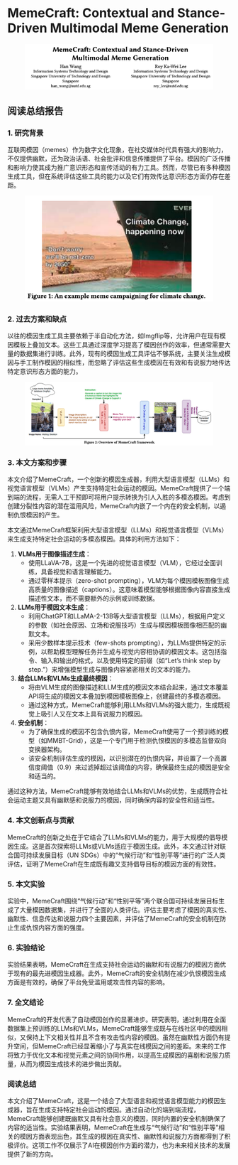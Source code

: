 # MemeCraft: Contextual and Stance-Driven Multimodal Meme Generation

<figure><img src="../.gitbook/assets/image (1) (1) (1) (1) (1) (1) (1).png" alt=""><figcaption></figcaption></figure>

## 阅读总结报告

### 1. 研究背景

互联网模因（memes）作为数字文化现象，在社交媒体时代具有强大的影响力，不仅提供幽默，还为政治话语、社会批评和信息传播提供了平台。模因的广泛传播和影响力使其成为推广意识形态和宣传活动的有力工具。然而，尽管已有多种模因生成工具，但在系统评估这些工具的能力以及它们有效传达意识形态方面仍存在差距。

<figure><img src="../.gitbook/assets/image (2) (1) (1) (1) (1) (1) (1).png" alt=""><figcaption></figcaption></figure>

### 2. 过去方案和缺点

以往的模因生成工具主要依赖于半自动化方法，如Imgflip等，允许用户在现有模因模板上叠加文本。这些工具通过深度学习提高了模因创作的效率，但通常需要大量的数据集进行训练。此外，现有的模因生成工具评估不够系统，主要关注生成模因与手工制作模因的相似性，而忽略了评估这些生成模因在有效和有说服力地传达特定意识形态方面的能力。

<figure><img src="../.gitbook/assets/image (3) (1) (1) (1) (1) (1) (1).png" alt=""><figcaption></figcaption></figure>

### 3. 本文方案和步骤

本文介绍了MemeCraft，一个创新的模因生成器，利用大型语言模型（LLMs）和视觉语言模型（VLMs）产生支持特定社会运动的模因。MemeCraft提供了一个端到端的流程，无需人工干预即可将用户提示转换为引人入胜的多模态模因。考虑到创建分裂性内容的潜在滥用风险，MemeCraft内嵌了一个内在的安全机制，以遏制仇恨模因的产生。



本文通过MemeCraft框架利用大型语言模型（LLMs）和视觉语言模型（VLMs）来生成支持特定社会运动的多模态模因。具体的利用方法如下：

1. **VLMs用于图像描述生成**：
   * 使用LLaVA-7B，这是一个先进的视觉语言模型（VLM），它经过全面训练，具备视觉和语言理解能力。
   * 通过零样本提示（zero-shot prompting），VLM为每个模因模板图像生成高质量的图像描述（captions）。这意味着模型能够根据图像内容直接生成描述性文本，而不需要额外的示例或训练数据。
2. **LLMs用于模因文本生成**：
   * 利用ChatGPT和LLaMA-2-13B等大型语言模型（LLMs），根据用户定义的参数（如社会原因、立场和说服技巧）生成与模因模板图像相匹配的幽默文本。
   * 采用少数样本提示技术（few-shots prompting），为LLMs提供特定的示例，以帮助模型理解任务并生成与视觉内容相协调的模因文本。这包括指令、输入和输出的格式，以及使用特定的前缀（如“Let’s think step by step.”）来增强模型生成与图像内容紧密相关的文本的能力。
3. **结合LLMs和VLMs生成最终模因**：
   * 将由VLM生成的图像描述和LLM生成的模因文本结合起来，通过文本覆盖API将生成的模因文本叠加到模因模板图像上，创建最终的多模态模因。
   * 通过这种方式，MemeCraft能够利用LLMs和VLMs的强大能力，生成既视觉上吸引人又在文本上具有说服力的模因。
4. **安全机制**：
   * 为了确保生成的模因不包含仇恨内容，MemeCraft使用了一个预训练的模型（如MMBT-Grid），这是一个专门用于检测仇恨模因的多模态监督双向变换器架构。
   * 该安全机制评估生成的模因，以识别潜在的仇恨内容，并设置了一个高置信度阈值（0.9）来过滤掉超过该阈值的内容，确保最终生成的模因是安全和适当的。

通过这种方法，MemeCraft能够有效地结合LLMs和VLMs的优势，生成既符合社会运动主题又具有幽默感和说服力的模因，同时确保内容的安全性和适当性。





### 4. 本文创新点与贡献

MemeCraft的创新之处在于它结合了LLMs和VLMs的能力，用于大规模的倡导模因生成。这是首次探索将LLMs或VLMs适应于模因生成。此外，本文通过针对联合国可持续发展目标（UN SDGs）中的“气候行动”和“性别平等”进行的广泛人类评估，证明了MemeCraft在生成既有趣又支持倡导目标的模因方面的有效性。

### 5. 本文实验

实验中，MemeCraft围绕“气候行动”和“性别平等”两个联合国可持续发展目标生成了大量模因数据集，并进行了全面的人类评估。评估主要考虑了模因的真实性、幽默性、信息传达和说服力四个主要因素，并评估了MemeCraft的安全机制在防止生成仇恨内容方面的强度。

### 6. 实验结论

实验结果表明，MemeCraft在生成支持社会运动的幽默和有说服力的模因方面优于现有的最先进模因生成器。此外，MemeCraft的安全机制在减少仇恨模因生成方面是有效的，确保了平台免受滥用或攻击性内容的影响。

### 7. 全文结论

MemeCraft的开发代表了自动模因创作的显著进步。研究表明，通过利用在全面数据集上预训练的LLMs和VLMs，MemeCraft能够生成既与在线社区中的模因相似，又保持上下文相关性并且不含有攻击性内容的模因。虽然在幽默性方面仍有提升空间，但MemeCraft已经显著缩小了与真实在线模因之间的差距。未来的工作将致力于优化文本和视觉元素之间的协同作用，以提高生成模因的喜剧和说服力质量，从而为模因生成技术的进步做出贡献。

### 阅读总结

本文介绍了MemeCraft，这是一个结合了大型语言和视觉语言模型能力的模因生成器，旨在生成支持特定社会运动的模因。通过自动化的端到端流程，MemeCraft能够创建既幽默又具有社会意义的模因，同时内置的安全机制确保了内容的适当性。实验结果表明，MemeCraft在生成与“气候行动”和“性别平等”相关的模因方面表现出色，其生成的模因在真实性、幽默性和说服力方面都得到了积极评价。这项工作不仅展示了AI在模因创作方面的潜力，也为未来相关技术的发展提供了新的方向。
